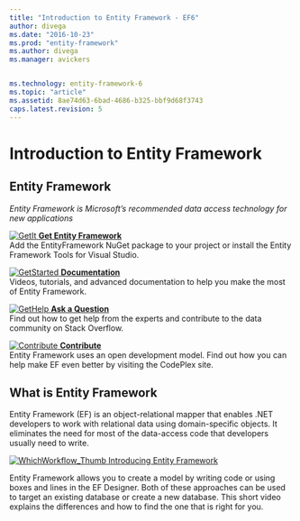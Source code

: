 ```yaml
---
title: "Introduction to Entity Framework - EF6"
author: divega
ms.date: "2016-10-23"
ms.prod: "entity-framework"
ms.author: divega
ms.manager: avickers


ms.technology: entity-framework-6
ms.topic: "article"
ms.assetid: 8ae74d63-6bad-4686-b325-bbf9d68f3743
caps.latest.revision: 5
---
```

# Introduction to Entity Framework
## Entity Framework

*Entity Framework is Microsoft’s recommended data access technology for new applications*

[![GetIt](../ef6/media/getit.png) **Get Entity Framework**](Get%20Entity%20Framework.md)  
Add the EntityFramework NuGet package to your project or install the Entity Framework Tools for Visual Studio.

[![GetStarted](../ef6/media/getstarted.png) **Documentation**](Entity%20Framework%20\(EF\)%20Documentation.md)  
Videos, tutorials, and advanced documentation to help you make the most of Entity Framework.


[![GetHelp](../ef6/media/gethelp.png) **Ask a Question**](Get%20Help%20Using%20Entity%20Framework.md)  
Find out how to get help from the experts and contribute to the data community on Stack Overflow.

[![Contribute](../ef6/media/contribute.png) **Contribute**](http://entityframework.codeplex.com/)  
Entity Framework uses an open development model. Find out how you can help make EF even better by visiting the CodePlex site.

## What is Entity Framework

Entity Framework (EF) is an object-relational mapper that enables .NET developers to work with relational data using domain-specific objects. It eliminates the need for most of the data-access code that developers usually need to write.

[![WhichWorkflow_Thumb](../ef6/media/whichworkflow-thumb.png) Introducing Entity Framework](Entity%20Framework%20Development%20Workflows%20Video.md)

Entity Framework allows you to create a model by writing code or using boxes and lines in the EF Designer. Both of these approaches can be used to target an existing database or create a new database. This short video explains the differences and how to find the one that is right for you.
